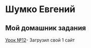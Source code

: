 # Шумко Евгений
## Мой домашник задания

[Урок №12](yoyoproduct.github.io/lesson-12/index.html "Моя готовая домашка")- Загрузил свой 1 сайт
